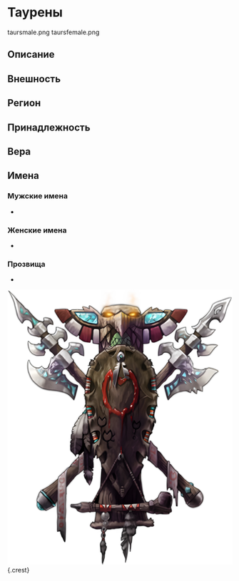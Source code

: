 # Таурены

<div class="nation-icons">
<icon>taursmale.png</icon>
<icon>taursfemale.png</icon>
</div>

## Описание

## Внешность

## Регион

## Принадлежность

## Вера

## Имена

### Мужские имена
* 
  
### Женские имена
* 

### Прозвища
* 
  
![Герб Тауренов](../../images/crests/taurscrest.png "Герб тауренов"){.crest}